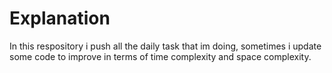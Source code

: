 # Explanation
In this respository i push all the daily task that im doing, sometimes i update some code to improve in terms of time complexity and space complexity.
